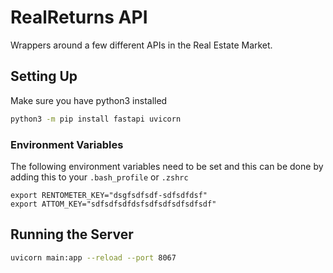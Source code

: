 # RealReturns API

Wrappers around a few different APIs in the Real Estate Market.

## Setting Up

Make sure you have python3 installed

```bash
python3 -m pip install fastapi uvicorn
```

### Environment Variables

The following environment variables need to be set and this can be done by adding this to your `.bash_profile` or `.zshrc`

```
export RENTOMETER_KEY="dsgfsdfsdf-sdfsdfdsf"
export ATTOM_KEY="sdfsdfsdfdsfsdfsdfsdfsdfsdf"
```

## Running the Server

```bash
uvicorn main:app --reload --port 8067
```